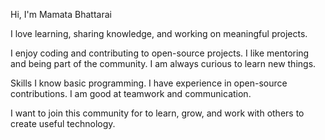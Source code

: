 Hi, I'm Mamata Bhattarai


I love learning, sharing knowledge, and working on meaningful projects.


I enjoy coding and contributing to open-source projects.
I like mentoring and being part of the community.
I am always curious to learn new things.

Skills
I know basic programming.
I have experience in open-source contributions.
I am good at teamwork and communication.


I want to join this community for to learn, grow, and work with others to create useful technology.
